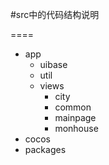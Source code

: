 #src中的代码结构说明

====

* app
	* uibase	* util	* views
		* city		* common		* mainpage		* monhouse
* cocos
* packages
